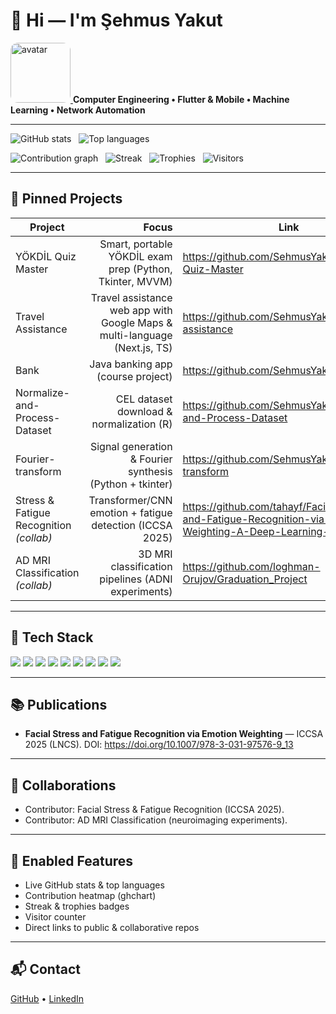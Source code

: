 # 👋 Hi — I'm Şehmus Yakut

<p align="left">
  <a href="https://github.com/SehmusYakut">
    <img alt="avatar" src="https://github.com/SehmusYakut.png" width="96" style="border-radius:12px">
  </a>
  <strong>Computer Engineering • Flutter & Mobile • Machine Learning • Network Automation</strong>
</p>

---


<p align="left">
  <img alt="GitHub stats" src="https://github-readme-stats.vercel.app/api?username=SehmusYakut&show_icons=true&count_private=true&theme=tokyonight" />
  &nbsp;
  <img alt="Top languages" src="https://github-readme-stats.vercel.app/api/top-langs/?username=SehmusYakut&layout=compact&theme=tokyonight" />
</p>

<p align="left">
  <img alt="Contribution graph" src="https://ghchart.rshah.org/SehmusYakut" />
  &nbsp;
  <img alt="Streak" src="https://github-readme-streak-stats.herokuapp.com?user=SehmusYakut&theme=tokyonight" />
  &nbsp;
  <img alt="Trophies" src="https://github-profile-trophy.vercel.app/?username=SehmusYakut&theme=tokyonight&row=1&column=3" />
  &nbsp;
  <img alt="Visitors" src="https://visitor-badge.laobi.icu/badge?page_id=SehmusYakut.SehmusYakut" />
</p>

---

## 🚀 Pinned Projects
| Project | Focus | Link |
|---|---:|---|
| YÖKDİL Quiz Master | Smart, portable YÖKDİL exam prep (Python, Tkinter, MVVM) | https://github.com/SehmusYakut/Yokdil-Quiz-Master |
| Travel Assistance | Travel assistance web app with Google Maps & multi-language (Next.js, TS) | https://github.com/SehmusYakut/travel-assistance |
| Bank | Java banking app (course project) | https://github.com/SehmusYakut/Bank |
| Normalize-and-Process-Dataset | CEL dataset download & normalization (R) | https://github.com/SehmusYakut/Normalize-and-Process-Dataset |
| Fourier-transform | Signal generation & Fourier synthesis (Python + tkinter) | https://github.com/SehmusYakut/Fourier-transform |
| Stress & Fatigue Recognition *(collab)* | Transformer/CNN emotion + fatigue detection (ICCSA 2025) | https://github.com/tahayf/Facial-Stress-and-Fatigue-Recognition-via-Emotion-Weighting-A-Deep-Learning-Approach |
| AD MRI Classification *(collab)* | 3D MRI classification pipelines (ADNI experiments) | https://github.com/loghman-Orujov/Graduation_Project |

---

## 🧰 Tech Stack
<img src="https://img.shields.io/badge/Flutter-02569B?logo=flutter&logoColor=white" /> 
<img src="https://img.shields.io/badge/Dart-0175C2?logo=dart&logoColor=white" />
<img src="https://img.shields.io/badge/Python-3776AB?logo=python&logoColor=white" />
<img src="https://img.shields.io/badge/TensorFlow-FF6F00?logo=tensorflow&logoColor=white" />
<img src="https://img.shields.io/badge/PyTorch-EE4C2C?logo=pytorch&logoColor=white" />
<img src="https://img.shields.io/badge/Streamlit-FF4B4B?logo=streamlit&logoColor=white" />
<img src="https://img.shields.io/badge/Firebase-FFCA28?logo=firebase&logoColor=white" />
<img src="https://img.shields.io/badge/Git-F05032?logo=git&logoColor=white" />
<img src="https://img.shields.io/badge/SQL-003B57?logo=mysql&logoColor=white" />

---

## 📚 Publications
- **Facial Stress and Fatigue Recognition via Emotion Weighting** — ICCSA 2025 (LNCS). DOI: https://doi.org/10.1007/978-3-031-97576-9_13

---

## 🤝 Collaborations
- Contributor: Facial Stress & Fatigue Recognition (ICCSA 2025).  
- Contributor: AD MRI Classification (neuroimaging experiments).

---

## 🔧 Enabled Features
- Live GitHub stats & top languages  
- Contribution heatmap (ghchart)  
- Streak & trophies badges  
- Visitor counter  
- Direct links to public & collaborative repos

---

## 📬 Contact
[GitHub](https://github.com/SehmusYakut) • [LinkedIn](https://www.linkedin.com/in/sehmus-yakut)
